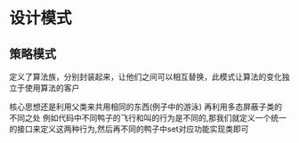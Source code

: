# 设计模式

## 策略模式
定义了算法族，分别封装起来，让他们之间可以相互替换，此模式让算法的变化独立于使用算法的客户

核心思想还是利用父类来共用相同的东西(例子中的游泳) 
再利用多态屏蔽子类的不同之处
例如代码中不同鸭子的飞行和叫的行为是不同的,那我们就定义一个统一的接口来定义这两种行为,然后再不同的鸭子中set对应功能实现类即可

